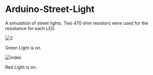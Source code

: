 # Arduino-Street-Light

A simulation of street lights. Two 470 ohm resistors were used for the resistance for each LED.

![2](https://user-images.githubusercontent.com/44485548/63138112-1be5cf00-bfa7-11e9-8ceb-b76ce37fa4b2.jpg)

Green Light is on. 


![index](https://user-images.githubusercontent.com/44485548/63138127-3c158e00-bfa7-11e9-90f3-341396cb4fb6.jpg)

Red Light is on.

